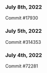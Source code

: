 ### July 8th, 2022

Commit #17930

### July 5th, 2022

Commit #314353


### July 4th, 2022

Commit #72281

